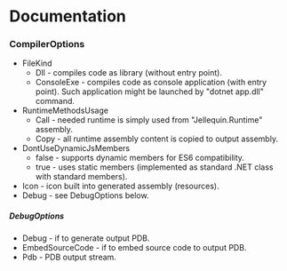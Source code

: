 # Documentation

### CompilerOptions
* FileKind
	- Dll - compiles code as library (without entry point).
	- ConsoleExe - compiles code as console application (with entry point). Such application might be launched by "dotnet app.dll" command.
* RuntimeMethodsUsage
	- Call - needed runtime is simply used from "Jellequin.Runtime" assembly.
	- Copy - all runtime assembly content is copied to output assembly.
* DontUseDynamicJsMembers
	- false - supports dynamic members for ES6 compatibility.
	- true - uses static members (implemented as standard .NET class with standard members).
* Icon - icon built into generated assembly (resources).
* Debug - see DebugOptions below.

##### DebugOptions
* Debug - if to generate output PDB.
* EmbedSourceCode - if to embed source code to output PDB.
* Pdb - PDB output stream.
